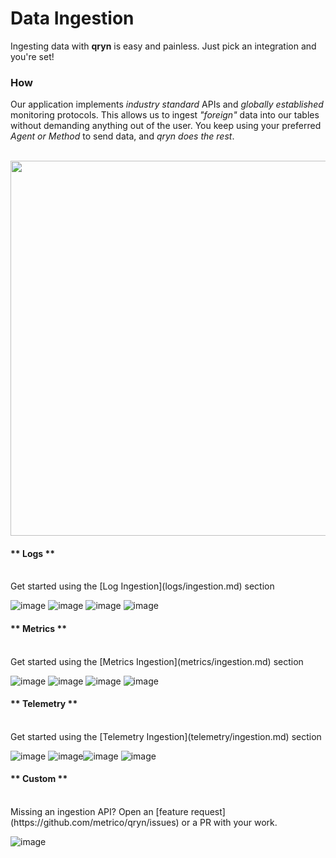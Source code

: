 # Data Ingestion

Ingesting data with **qryn** is easy and painless. Just pick an integration and you're set!

### How

Our application implements _industry standard_ APIs and _globally established_ monitoring protocols. This allows us to ingest _"foreign"_ data into our tables without demanding anything out of the user. You keep using your preferred _Agent or Method_ to send data, and _qryn does the rest_.

<br />

<img src="https://user-images.githubusercontent.com/1423657/184487816-fcc86e34-0395-4927-8ceb-33c2ad3e63d4.gif" width=600 />


<!-- tabs:start -->

#### ** Logs **
<br />
Get started using the [Log Ingestion](logs/ingestion.md) section

![image](https://user-images.githubusercontent.com/1423657/184496222-ca95d80c-906f-4c77-a963-86f0b27a56b0.png ':size=100')
![image](https://user-images.githubusercontent.com/1423657/184496304-4f35a365-efdc-4dca-9771-6b7b1deb9ae3.png ':size=100')
![image](https://user-images.githubusercontent.com/1423657/184496174-aca323dd-f40e-489a-a584-fa7348c0eab0.png ':size=100')
![image](https://avatars.githubusercontent.com/u/54801242?s=200&v=4 ':size=100')


#### ** Metrics **
<br />
Get started using the [Metrics Ingestion](metrics/ingestion.md) section

![image](https://user-images.githubusercontent.com/1423657/184496222-ca95d80c-906f-4c77-a963-86f0b27a56b0.png ':size=100')
![image](https://user-images.githubusercontent.com/1423657/184496973-9f46e551-872d-4a25-877c-51a2e5f53e84.png ':size=100')
![image](https://user-images.githubusercontent.com/1423657/184496174-aca323dd-f40e-489a-a584-fa7348c0eab0.png ':size=100')
![image](https://avatars.githubusercontent.com/u/54801242?s=200&v=4 ':size=100')

#### ** Telemetry **
<br />
Get started using the [Telemetry Ingestion](telemetry/ingestion.md) section

![image](https://user-images.githubusercontent.com/1423657/184496222-ca95d80c-906f-4c77-a963-86f0b27a56b0.png ':size=100')
![image](https://user-images.githubusercontent.com/1423657/184494381-15d20f5d-3d52-411b-9064-dfd2ccea7c1c.png ':size=100')![image](https://user-images.githubusercontent.com/1423657/184494438-17d7ceb0-a62a-4819-9b1c-43d7f0baf802.png ':size=100')
![image](https://avatars.githubusercontent.com/u/54801242?s=200&v=4 ':size=100')

#### ** Custom **
<br />
Missing an ingestion API? Open an [feature request](https://github.com/metrico/qryn/issues) or a PR with your work.

![image](https://user-images.githubusercontent.com/1423657/184502410-eacd247e-e046-4cdb-9e0c-39411e02d734.png ':size=100')

<!-- tabs:end -->

